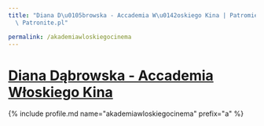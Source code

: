 ```yaml
---
title: "Diana D\u0105browska - Accademia W\u0142oskiego Kina | Patromierz - statystyki\
  \ Patronite.pl"

permalink: /akademiawloskiegocinema
---
```


# [Diana Dąbrowska - Accademia Włoskiego Kina](https://patronite.pl/akademiawloskiegocinema)

{% include profile.md name="akademiawloskiegocinema" prefix="a" %}
